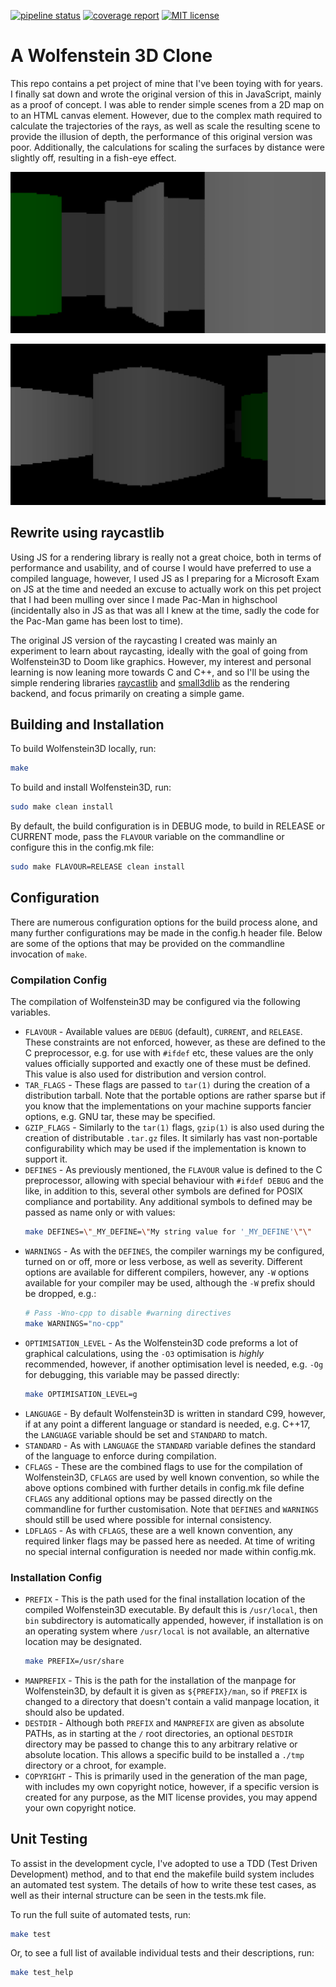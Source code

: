 [![pipeline status](https://gitlab.com/morgaux/wolfenstein/badges/rewrite_in_c/pipeline.svg)](https://gitlab.com/morgaux/wolfenstein/-/commits/rewrite_in_c)
[![coverage report](https://gitlab.com/morgaux/wolfenstein/badges/rewrite_in_c/coverage.svg)](https://gitlab.com/morgaux/wolfenstein/-/commits/rewrite_in_c)
[![MIT license](https://img.shields.io/badge/License-MIT-blue.svg)](https://gitlab.com/morgaux/wolfenstein/-/commits/rewrite_in_c)

# A Wolfenstein 3D Clone

This repo contains a pet project of mine that I've been toying with for years. I
finally sat down and wrote the original version of this in JavaScript, mainly as
a proof of concept. I was able to render simple scenes from a 2D map on to an
HTML canvas element. However, due to the complex math required to calculate the
trajectories of the rays, as well as scale the resulting scene to provide the
illusion of depth, the performance of this original version was poor.
Additionally, the calculations for scaling the surfaces by distance were
slightly off, resulting in a fish-eye effect.

![Screenshot 1](img/Screenshot_01.png)

![Screenshot 2](img/Screenshot_02.png)

## Rewrite using raycastlib
Using JS for a rendering library is really not a great choice, both in terms of
performance and usability, and of course I would have preferred to use a
compiled language, however, I used JS as I preparing for a Microsoft Exam on JS
at the time and needed an excuse to actually work on this pet project that I had
been mulling over since I made Pac-Man in highschool (incidentally also in JS
as that was all I knew at the time, sadly the code for the Pac-Man game has been
lost to time).

The original JS version of the raycasting I created was mainly an experiment to
learn about raycasting, ideally with the goal of going from Wolfenstein3D to
Doom like graphics. However, my interest and personal learning is now leaning
more towards C and C++, and so I'll be using the simple rendering libraries
[raycastlib](https://gitlab.com/drummyfish/raycastlib) and
[small3dlib](https://gitlab.com/drummyfish/small3dlib) as the rendering backend,
and focus primarily on creating a simple game.

## Building and Installation

To build Wolfenstein3D locally, run:

```sh
make
```

To build and install Wolfenstein3D, run:

```sh
sudo make clean install
```

By default, the build configuration is in DEBUG mode, to build in RELEASE or
CURRENT mode, pass the `FLAVOUR` variable on the commandline or configure this
in the config.mk file:

```sh
sudo make FLAVOUR=RELEASE clean install
```

## Configuration

There are numerous configuration options for the build process alone, and many
further configurations may be made in the config.h header file. Below are some
of the options that may be provided on the commandline invocation of `make`.

### Compilation Config

The compilation of Wolfenstein3D may be configured via the following variables.

* `FLAVOUR` - Available values are `DEBUG` (default), `CURRENT`, and `RELEASE`.
  These constraints are not enforced, however, as these are defined to the C
  preprocessor, e.g. for use with `#ifdef` etc, these values are the only values
  officially supported and exactly one of these must be defined. This value is
  also used for distribution and version control.
* `TAR_FLAGS` - These flags are passed to `tar(1)` during the creation of a
  distribution tarball. Note that the portable options are rather sparse but if
  you know that the implementations on your machine supports fancier options,
  e.g. GNU tar, these may be specified.
* `GZIP_FLAGS` - Similarly to the `tar(1)` flags, `gzip(1)` is also used during
  the creation of distributable `.tar.gz` files. It similarly has vast
  non-portable configurability which may be used if the implementation is known
  to support it.
* `DEFINES` - As previously mentioned, the `FLAVOUR` value is defined to the C
  preprocessor, allowing with special behaviour with `#ifdef DEBUG` and the
  like, in addition to this, several other symbols are defined for POSIX
  compliance and portability. Any additional symbols to defined may be passed as
  name only or with values:
  ```sh
  make DEFINES=\"_MY_DEFINE=\"My string value for '_MY_DEFINE'\"\"
  ```
* `WARNINGS` - As with the `DEFINES`, the compiler warnings my be configured,
  turned on or off, more or less verbose, as well as severity. Different options
  are available for different compilers, however, any `-W` options available for
  your compiler may be used, although the `-W` prefix should be dropped, e.g.:
  ```sh
  # Pass -Wno-cpp to disable #warning directives
  make WARNINGS="no-cpp"
  ```
* `OPTIMISATION_LEVEL` - As the Wolfenstein3D code preforms a lot of graphical
  calculations, using the `-O3` optimisation is *highly* recommended, however,
  if another optimisation level is needed, e.g. `-Og` for debugging, this
  variable may be passed directly:
  ```sh
  make OPTIMISATION_LEVEL=g
  ```
* `LANGUAGE` - By default Wolfenstein3D is written in standard C99, however, if
  at any point a different language or standard is needed, e.g. C++17, the
  `LANGUAGE` variable should be set and `STANDARD` to match.
* `STANDARD` - As with `LANGUAGE` the `STANDARD` variable defines the standard
  of the language to enforce during compilation.
* `CFLAGS` - These are the combined flags to use for the compilation of
  Wolfenstein3D, `CFLAGS` are used by well known convention, so while the above
  options combined with further details in config.mk file define `CFLAGS` any
  additional options may be passed directly on the commandline for further
  customisation. Note that `DEFINES` and `WARNINGS` should still be used where
  possible for internal consistency.
* `LDFLAGS` - As with `CFLAGS`, these are a well known convention, any required
  linker flags may be passed here as needed. At time of writing no special
  internal configuration is needed nor made within config.mk.

### Installation Config

* `PREFIX` - This is the path used for the final installation location of the
  compiled Wolfenstein3D executable. By default this is `/usr/local`, then `bin`
  subdirectory is automatically appended, however, if installation is on an
  operating system where `/usr/local` is not available, an alternative location
  may be designated.
  ```sh
  make PREFIX=/usr/share
  ```
* `MANPREFIX` - This is the path for the installation of the manpage for
  Wolfenstein3D, by default it is given as `${PREFIX}/man`, so if `PREFIX` is
  changed to a directory that doesn't contain a valid manpage location, it
  should also be updated.
* `DESTDIR` - Although both `PREFIX` and `MANPREFIX` are given as absolute
  PATHs, as in starting at the `/` root directories, an optional `DESTDIR`
  directory may be passed to change this to any arbitrary relative or absolute
  location. This allows a specific build to be installed a `./tmp` directory or
  a chroot, for example.
* `COPYRIGHT` - This is primarily used in the generation of the man page, with
  includes my own copyright notice, however, if a specific version is created
  for any purpose, as the MIT license provides, you may append your own
  copyright notice.

## Unit Testing

To assist in the development cycle, I've adopted to use a TDD (Test Driven
Development) method, and to that end the makefile build system includes an
automated test system. The details of how to write these test cases, as well as
their internal structure can be seen in the tests.mk file.

To run the full suite of automated tests, run:

```sh
make test
```

Or, to see a full list of available individual tests and their descriptions,
run:

```sh
make test_help
```

